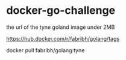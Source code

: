 # docker-go-challenge

the url of the tyne goland image under 2MB

https://hub.docker.com/r/fabribh/golang/tags

docker pull fabribh/golang:tyne
